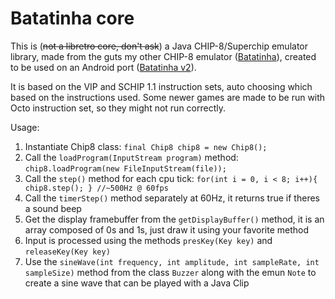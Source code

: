 # Batatinha core
This is (~~not a libretro core, don't ask~~) a Java CHIP-8/Superchip emulator library, made from the guts my other CHIP-8 emulator ([Batatinha](https://github.com/jbatistareis/batatinha)), created to be used on an Android port ([Batatinha v2](https://github.com/jbatistareis/batatinha-v2)).

It is based on the VIP and SCHIP 1.1 instruction sets, auto choosing which based on the instructions used. Some newer games are made to be run with Octo instruction set, so they might not run correctly.

Usage:
 1. Instantiate Chip8 class: `final Chip8 chip8 = new Chip8();`
 2. Call the `loadProgram(InputStream program)` method: `chip8.loadProgram(new FileInputStream(file));`
 3. Call the `step()` method for each cpu tick: `for(int i = 0, i < 8; i++){ chip8.step(); } //~500Hz @ 60fps`
 4. Call the `timerStep()` method separately at 60Hz, it returns true if theres a sound beep
 5. Get the display framebuffer from the `getDisplayBuffer()` method, it is an array composed of 0s and 1s, just draw it using your favorite method
 6. Input is processed using the methods `presKey(Key key)` and `releaseKey(Key key)`
 7. Use the `sineWave(int frequency, int amplitude, int sampleRate, int sampleSize)` method from the class `Buzzer` along with the emun `Note` to create a sine wave that can be played with a Java Clip
